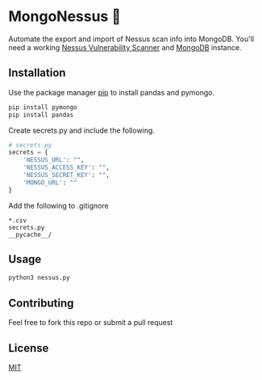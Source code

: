 # MongoNessus :leaves:
Automate the export and import of Nessus scan info into MongoDB. You'll need a working [Nessus Vulnerability Scanner](https://www.tenable.com/) and [MongoDB](https://www.mongodb.com/) instance.


## Installation

Use the package manager [pip](https://pip.pypa.io/en/stable/) to install pandas and pymongo.

```bash
pip install pymongo
pip install pandas
```

Create secrets.py and include the following.
```python
# secrets.py
secrets = {
    'NESSUS_URL': "",
    'NESSUS_ACCESS_KEY': "",
    'NESSUS_SECRET_KEY': "",
    'MONGO_URL': ""
}
```
Add the following to .gitignore
```
*.csv
secrets.py
__pycache__/
```
## Usage

```bash
python3 nessus.py
```
## Contributing
Feel free to fork this repo or submit a pull request
## License
[MIT](LICENSE)
